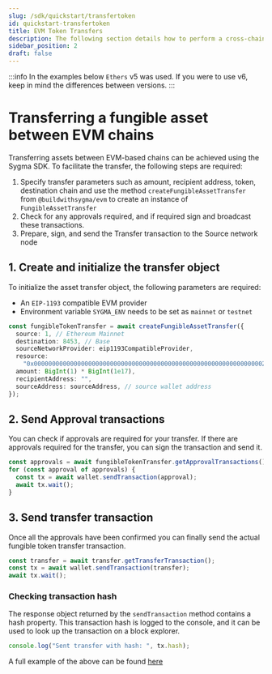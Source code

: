 ```yaml
---
slug: /sdk/quickstart/transfertoken
id: quickstart-transfertoken
title: EVM Token Transfers
description: The following section details how to perform a cross-chain token transfer.
sidebar_position: 2
draft: false
---
```


:::info
In the examples below `Ethers` v5 was used. If you were to use v6, keep in mind the differences between versions.
:::

# Transferring a fungible asset between EVM chains

Transferring assets between EVM-based chains can be achieved using the Sygma SDK. To facilitate the transfer, the following steps are required:

1. Specify transfer parameters such as amount, recipient address, token, destination chain and use the method `createFungibleAssetTransfer` from `@buildwithsygma/evm` to create an instance of `FungibleAssetTransfer`
2. Check for any approvals required, and if required sign and broadcast these transactions.
3. Prepare, sign, and send the Transfer transaction to the Source network node

## 1. Create and initialize the transfer object

To initialize the asset transfer object, the following parameters are required:

- An `EIP-1193` compatible EVM provider
- Environment variable `SYGMA_ENV` needs to be set as `mainnet` or `testnet`

```typescript
const fungibleTokenTransfer = await createFungibleAssetTransfer({
  source: 1, // Ethereum Mainnet
  destination: 8453, // Base
  sourceNetworkProvider: eip1193CompatibleProvider,
  resource:
    "0x0000000000000000000000000000000000000000000000000000000000000002", // ETH Resource ID can be found here: https://github.com/sygmaprotocol/sygma-shared-configuration/blob/0e3470df4935ae3cce8b44f496723070ff3b3d1c/mainnet/shared-config-mainnet.json
  amount: BigInt(1) * BigInt(1e17),
  recipientAddress: "",
  sourceAddress: sourceAddress, // source wallet address
});
```

## 2. Send Approval transactions

You can check if approvals are required for your transfer. If there are approvals required for the transfer, you can sign the transaction and send it.

```typescript
const approvals = await fungibleTokenTransfer.getApprovalTransactions();
for (const approval of approvals) {
  const tx = await wallet.sendTransaction(approval);
  await tx.wait();
}
```

## 3. Send transfer transaction

Once all the approvals have been confirmed you can finally send the actual fungible token transfer transaction.

```typescript
const transfer = await transfer.getTransferTransaction();
const tx = await wallet.sendTransaction(transfer);
await tx.wait();
```

### Checking transaction hash

The response object returned by the `sendTransaction` method contains a hash property. This transaction hash is logged to the console, and it can be used to look up the transaction on a block explorer.

```typescript
console.log("Sent transfer with hash: ", tx.hash);
```

A full example of the above can be found [here](https://github.com/sygmaprotocol/sygma-sdk/blob/main/examples/evm-to-evm-fungible-transfer/src/transfer.ts)
